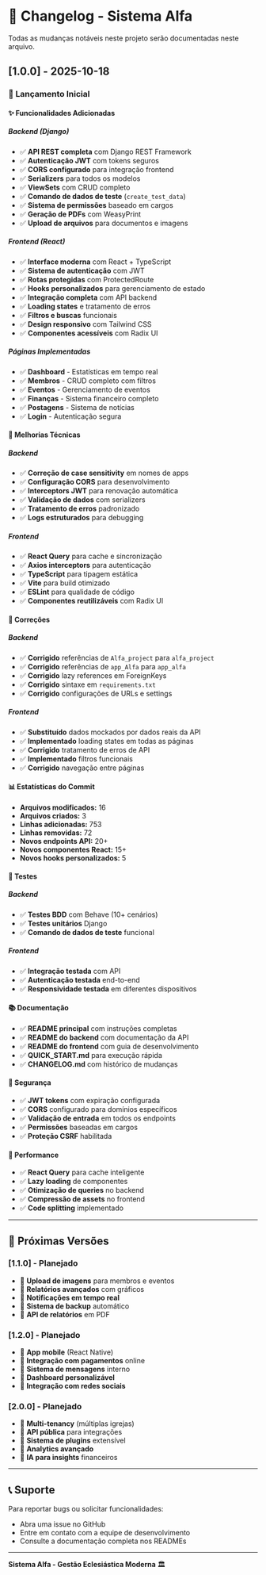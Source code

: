 # 📝 Changelog - Sistema Alfa

Todas as mudanças notáveis neste projeto serão documentadas neste arquivo.

## [1.0.0] - 2025-10-18

### 🎉 Lançamento Inicial

#### ✨ Funcionalidades Adicionadas

##### Backend (Django)
- ✅ **API REST completa** com Django REST Framework
- ✅ **Autenticação JWT** com tokens seguros
- ✅ **CORS configurado** para integração frontend
- ✅ **Serializers** para todos os modelos
- ✅ **ViewSets** com CRUD completo
- ✅ **Comando de dados de teste** (`create_test_data`)
- ✅ **Sistema de permissões** baseado em cargos
- ✅ **Geração de PDFs** com WeasyPrint
- ✅ **Upload de arquivos** para documentos e imagens

##### Frontend (React)
- ✅ **Interface moderna** com React + TypeScript
- ✅ **Sistema de autenticação** com JWT
- ✅ **Rotas protegidas** com ProtectedRoute
- ✅ **Hooks personalizados** para gerenciamento de estado
- ✅ **Integração completa** com API backend
- ✅ **Loading states** e tratamento de erros
- ✅ **Filtros e buscas** funcionais
- ✅ **Design responsivo** com Tailwind CSS
- ✅ **Componentes acessíveis** com Radix UI

##### Páginas Implementadas
- ✅ **Dashboard** - Estatísticas em tempo real
- ✅ **Membros** - CRUD completo com filtros
- ✅ **Eventos** - Gerenciamento de eventos
- ✅ **Finanças** - Sistema financeiro completo
- ✅ **Postagens** - Sistema de notícias
- ✅ **Login** - Autenticação segura

#### 🔧 Melhorias Técnicas

##### Backend
- ✅ **Correção de case sensitivity** em nomes de apps
- ✅ **Configuração CORS** para desenvolvimento
- ✅ **Interceptors JWT** para renovação automática
- ✅ **Validação de dados** com serializers
- ✅ **Tratamento de erros** padronizado
- ✅ **Logs estruturados** para debugging

##### Frontend
- ✅ **React Query** para cache e sincronização
- ✅ **Axios interceptors** para autenticação
- ✅ **TypeScript** para tipagem estática
- ✅ **Vite** para build otimizado
- ✅ **ESLint** para qualidade de código
- ✅ **Componentes reutilizáveis** com Radix UI

#### 🐛 Correções

##### Backend
- ✅ **Corrigido** referências de `Alfa_project` para `alfa_project`
- ✅ **Corrigido** referências de `app_Alfa` para `app_alfa`
- ✅ **Corrigido** lazy references em ForeignKeys
- ✅ **Corrigido** sintaxe em `requirements.txt`
- ✅ **Corrigido** configurações de URLs e settings

##### Frontend
- ✅ **Substituído** dados mockados por dados reais da API
- ✅ **Implementado** loading states em todas as páginas
- ✅ **Corrigido** tratamento de erros de API
- ✅ **Implementado** filtros funcionais
- ✅ **Corrigido** navegação entre páginas

#### 📊 Estatísticas do Commit

- **Arquivos modificados:** 16
- **Arquivos criados:** 3
- **Linhas adicionadas:** 753
- **Linhas removidas:** 72
- **Novos endpoints API:** 20+
- **Novos componentes React:** 15+
- **Novos hooks personalizados:** 5

#### 🧪 Testes

##### Backend
- ✅ **Testes BDD** com Behave (10+ cenários)
- ✅ **Testes unitários** Django
- ✅ **Comando de dados de teste** funcional

##### Frontend
- ✅ **Integração testada** com API
- ✅ **Autenticação testada** end-to-end
- ✅ **Responsividade testada** em diferentes dispositivos

#### 📚 Documentação

- ✅ **README principal** com instruções completas
- ✅ **README do backend** com documentação da API
- ✅ **README do frontend** com guia de desenvolvimento
- ✅ **QUICK_START.md** para execução rápida
- ✅ **CHANGELOG.md** com histórico de mudanças

#### 🔐 Segurança

- ✅ **JWT tokens** com expiração configurada
- ✅ **CORS** configurado para domínios específicos
- ✅ **Validação de entrada** em todos os endpoints
- ✅ **Permissões** baseadas em cargos
- ✅ **Proteção CSRF** habilitada

#### 🚀 Performance

- ✅ **React Query** para cache inteligente
- ✅ **Lazy loading** de componentes
- ✅ **Otimização de queries** no backend
- ✅ **Compressão de assets** no frontend
- ✅ **Code splitting** implementado

---

## 🔮 Próximas Versões

### [1.1.0] - Planejado
- 🔄 **Upload de imagens** para membros e eventos
- 🔄 **Relatórios avançados** com gráficos
- 🔄 **Notificações em tempo real**
- 🔄 **Sistema de backup** automático
- 🔄 **API de relatórios** em PDF

### [1.2.0] - Planejado
- 🔄 **App mobile** (React Native)
- 🔄 **Integração com pagamentos** online
- 🔄 **Sistema de mensagens** interno
- 🔄 **Dashboard personalizável**
- 🔄 **Integração com redes sociais**

### [2.0.0] - Planejado
- 🔄 **Multi-tenancy** (múltiplas igrejas)
- 🔄 **API pública** para integrações
- 🔄 **Sistema de plugins** extensível
- 🔄 **Analytics avançado**
- 🔄 **IA para insights** financeiros

---

## 📞 Suporte

Para reportar bugs ou solicitar funcionalidades:
- Abra uma issue no GitHub
- Entre em contato com a equipe de desenvolvimento
- Consulte a documentação completa nos READMEs

---

**Sistema Alfa - Gestão Eclesiástica Moderna** 🏛️
